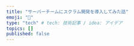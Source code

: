 ```yaml
---
title: "サーバーチームにスクラム開発を導入してみた話"
emoji: "🌊"
type: "tech" # tech: 技術記事 / idea: アイデア
topics: []
published: false
---
```

